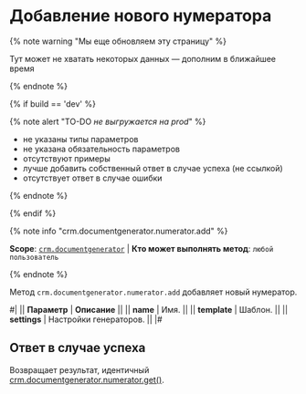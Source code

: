 # Добавление нового нумератора

{% note warning "Мы еще обновляем эту страницу" %}

Тут может не хватать некоторых данных — дополним в ближайшее время

{% endnote %}

{% if build == 'dev' %}

{% note alert "TO-DO _не выгружается на prod_" %}

- не указаны типы параметров
- не указана обязательность параметров
- отсутствуют примеры
- лучше добавить собственный ответ в случае успеха (не ссылкой)
- отсутствует ответ в случае ошибки

{% endnote %}

{% endif %}

{% note info "crm.documentgenerator.numerator.add" %}

**Scope**: [`crm.documentgenerator`](../../../scopes/permissions.md) | **Кто может выполнять метод**: `любой пользователь`

{% endnote %}

Метод `crm.documentgenerator.numerator.add` добавляет новый нумератор. 

#|
|| **Параметр** | **Описание** ||
|| **name** | Имя. ||
|| **template** | Шаблон. ||
|| **settings** | Настройки генераторов. ||
|#

## Ответ в случае успеха

Возвращает результат, идентичный [crm.documentgenerator.numerator.get()](./crm-document-generator-numerator-get.md).